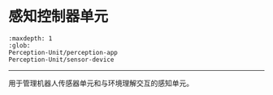 # 感知控制器单元

```{toctree}
:maxdepth: 1
:glob:
Perception-Unit/perception-app
Perception-Unit/sensor-device
```

------

用于管理机器人传感器单元和与环境理解交互的感知单元。

